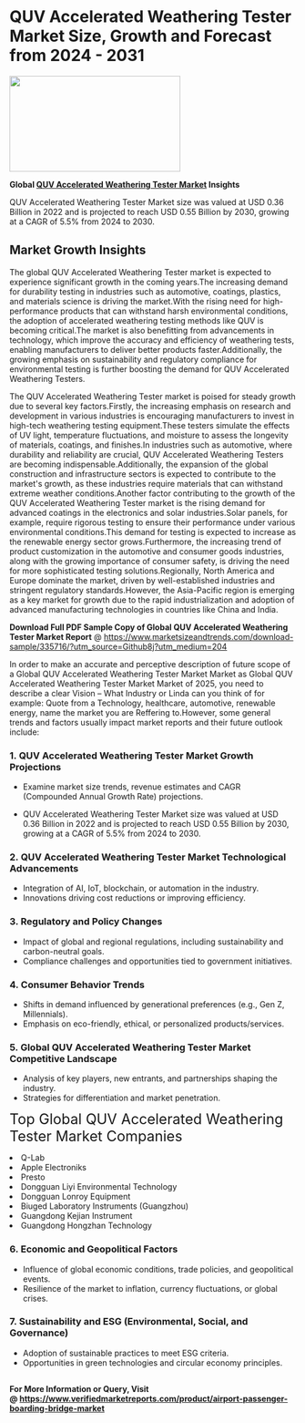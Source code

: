 <H1>QUV Accelerated Weathering Tester Market Size, Growth and Forecast from 2024 - 2031</H1><img class="aligncenter size-medium wp-image-584254" src="https://thirdeyenews.in/wp-content/uploads/2024/09/Global-Market-Research-300x168.jpeg" alt="" width="300" height="168" /><p><strong>Global&nbsp;<a href="https://www.marketsizeandtrends.com/download-sample/335716/?utm_source=Github8j?utm_medium=204">QUV Accelerated Weathering Tester Market</a> Insights</strong></p><p>QUV Accelerated Weathering Tester Market size was valued at USD 0.36 Billion in 2022 and is projected to reach USD 0.55 Billion by 2030, growing at a CAGR of 5.5% from 2024 to 2030.</p><p><h2>Market Growth Insights</h2> <p>The global QUV Accelerated Weathering Tester market is expected to experience significant growth in the coming years.The increasing demand for durability testing in industries such as automotive, coatings, plastics, and materials science is driving the market.With the rising need for high-performance products that can withstand harsh environmental conditions, the adoption of accelerated weathering testing methods like QUV is becoming critical.The market is also benefitting from advancements in technology, which improve the accuracy and efficiency of weathering tests, enabling manufacturers to deliver better products faster.Additionally, the growing emphasis on sustainability and regulatory compliance for environmental testing is further boosting the demand for QUV Accelerated Weathering Testers.</p> <p>The QUV Accelerated Weathering Tester market is poised for steady growth due to several key factors.Firstly, the increasing emphasis on research and development in various industries is encouraging manufacturers to invest in high-tech weathering testing equipment.These testers simulate the effects of UV light, temperature fluctuations, and moisture to assess the longevity of materials, coatings, and finishes.In industries such as automotive, where durability and reliability are crucial, QUV Accelerated Weathering Testers are becoming indispensable.Additionally, the expansion of the global construction and infrastructure sectors is expected to contribute to the market's growth, as these industries require materials that can withstand extreme weather conditions.Another factor contributing to the growth of the QUV Accelerated Weathering Tester market is the rising demand for advanced coatings in the electronics and solar industries.Solar panels, for example, require rigorous testing to ensure their performance under various environmental conditions.This demand for testing is expected to increase as the renewable energy sector grows.Furthermore, the increasing trend of product customization in the automotive and consumer goods industries, along with the growing importance of consumer safety, is driving the need for more sophisticated testing solutions.Regionally, North America and Europe dominate the market, driven by well-established industries and stringent regulatory standards.However, the Asia-Pacific region is emerging as a key market for growth due to the rapid industrialization and adoption of advanced manufacturing technologies in countries like China and India.<p><span class=""><strong>Download Full PDF Sample Copy of Global QUV Accelerated Weathering Tester Market Report</strong> @ <a href="https://www.marketsizeandtrends.com/download-sample/335716/?utm_source=Github8j?utm_medium=204" target="_blank">https://www.marketsizeandtrends.com/download-sample/335716/?utm_source=Github8j?utm_medium=204</a></span></p><p>In order to make an accurate and perceptive description of future scope of a Global&nbsp;QUV Accelerated Weathering Tester Market Market as Global&nbsp;QUV Accelerated Weathering Tester Market Market of 2025, you need to describe a clear Vision &ndash; What Industry or Linda can you think of for example: Quote from a Technology, healthcare, automotive, renewable energy, name the market you are Reffering to.However, some general trends and factors usually impact market reports and their future outlook include:</p><h3>1.&nbsp;<strong>QUV Accelerated Weathering Tester Market Growth Projections</strong></h3><ul><li>Examine market size trends, revenue estimates and CAGR (Compounded Annual Growth Rate) projections.</li><li><p>QUV Accelerated Weathering Tester Market size was valued at USD 0.36 Billion in 2022 and is projected to reach USD 0.55 Billion by 2030, growing at a CAGR of 5.5% from 2024 to 2030.</p></li></ul><h3>2.&nbsp;<strong>QUV Accelerated Weathering Tester Market Technological Advancements</strong></h3><ul><li>Integration of AI, IoT, blockchain, or automation in the industry.</li><li>Innovations driving cost reductions or improving efficiency.</li></ul><h3>3.&nbsp;<strong>Regulatory and Policy Changes</strong></h3><ul><li>Impact of global and regional regulations, including sustainability and carbon-neutral goals.</li><li>Compliance challenges and opportunities tied to government initiatives.</li></ul><h3>4.&nbsp;<strong>Consumer Behavior Trends</strong></h3><ul><li>Shifts in demand influenced by generational preferences (e.g., Gen Z, Millennials).</li><li>Emphasis on eco-friendly, ethical, or personalized products/services.</li></ul><h3>5.&nbsp;<strong>Global QUV Accelerated Weathering Tester Market Competitive Landscape</strong></h3><ul><li>Analysis of key players, new entrants, and partnerships shaping the industry.</li><li>Strategies for differentiation and market penetration.</li></ul><p data-pm-slice="1 1 []"><span style="color: inherit; font-family: inherit; font-size: 25px;">Top Global QUV Accelerated Weathering Tester Market Companies</span></p><div class="" data-test-id=""><p><li>Q-Lab</li><li> Apple Electroniks</li><li> Presto</li><li> Dongguan Liyi Environmental Technology</li><li> Dongguan Lonroy Equipment</li><li> Biuged Laboratory Instruments (Guangzhou)</li><li> Guangdong Kejian Instrument</li><li> Guangdong Hongzhan Technology</li></p></div><h3>6.&nbsp;<strong>Economic and Geopolitical Factors</strong></h3><ul><li>Influence of global economic conditions, trade policies, and geopolitical events.</li><li>Resilience of the market to inflation, currency fluctuations, or global crises.</li></ul><h3>7.&nbsp;<strong>Sustainability and ESG (Environmental, Social, and Governance)</strong></h3><ul><li>Adoption of sustainable practices to meet ESG criteria.</li><li>Opportunities in green technologies and circular economy principles.</li></ul><h2><strong style="font-size: 14px;">For More Information or Query, Visit @&nbsp;</strong><a style="background-color: #ffffff; font-size: 14px;" href="https://www.marketsizeandtrends.com/report/quv-accelerated-weathering-tester-market/" target="_blank">https://www.verifiedmarketreports.com/product/airport-passenger-boarding-bridge-market</a></h2>